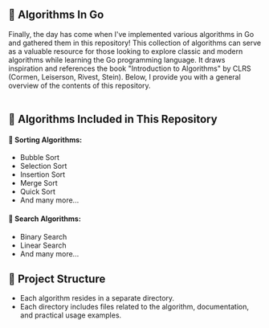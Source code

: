 <h2>🧩 Algorithms In Go</h2>

Finally, the day has come when I've implemented various algorithms in Go and gathered them in this repository! This collection of algorithms can serve as a valuable resource for those looking to explore classic and modern algorithms while learning the Go programming language. It draws inspiration and references the book "Introduction to Algorithms" by CLRS (Cormen, Leiserson, Rivest, Stein). Below, I provide you with a general overview of the contents of this repository.
<br />
<br />

<h2>🔖 Algorithms Included in This Repository</h2>

<h4>🔹 Sorting Algorithms:</h4>
<ul>
  <li>Bubble Sort</li>
  <li>Selection Sort</li>
  <li>Insertion Sort</li>
  <li>Merge Sort</li>
  <li>Quick Sort</li>
  <li>And many more...</li>
</ul>

<h4>🔸 Search Algorithms:</h4>
<ul>
  <li>Binary Search</li>
  <li>Linear Search</li>
  <li>And many more...</li>
</ul>

<h2>💭 Project Structure</h2>
<ul>
  <li>Each algorithm resides in a separate directory.</li>
  <li>Each directory includes files related to the algorithm, documentation, and practical usage examples.</li>
</ul>
